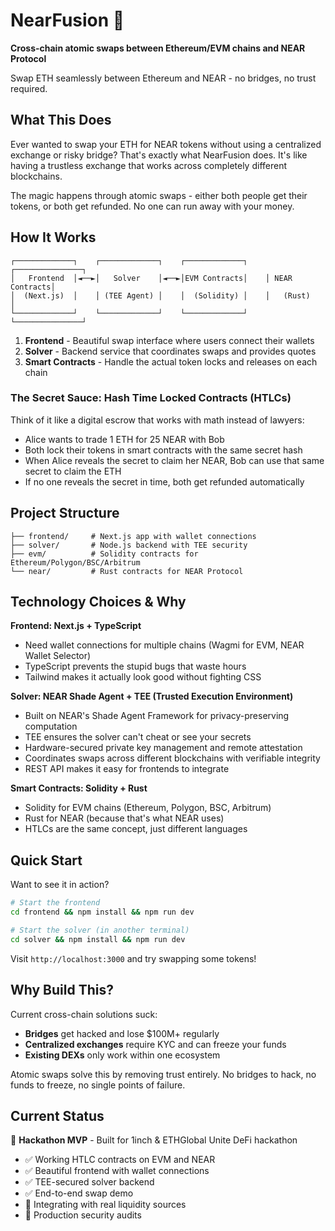 # NearFusion 🌉

**Cross-chain atomic swaps between Ethereum/EVM chains and NEAR Protocol**

Swap ETH seamlessly between Ethereum and NEAR - no bridges, no trust required.

## What This Does

Ever wanted to swap your ETH for NEAR tokens without using a centralized exchange or risky bridge? That's exactly what NearFusion does. It's like having a trustless exchange that works across completely different blockchains.

The magic happens through atomic swaps - either both people get their tokens, or both get refunded. No one can run away with your money.

## How It Works

```
┌─────────────┐    ┌─────────────┐    ┌─────────────┐    ┌───────────────┐
│   Frontend  │◄──►│   Solver    │◄──►│EVM Contracts│    │ NEAR Contracts│
│  (Next.js)  │    │ (TEE Agent) │    │  (Solidity) │    │   (Rust)      │
└─────────────┘    └─────────────┘    └─────────────┘    └───────────────┘
```

1. **Frontend** - Beautiful swap interface where users connect their wallets
2. **Solver** - Backend service that coordinates swaps and provides quotes
3. **Smart Contracts** - Handle the actual token locks and releases on each chain

### The Secret Sauce: Hash Time Locked Contracts (HTLCs)

Think of it like a digital escrow that works with math instead of lawyers:

- Alice wants to trade 1 ETH for 25 NEAR with Bob
- Both lock their tokens in smart contracts with the same secret hash
- When Alice reveals the secret to claim her NEAR, Bob can use that same secret to claim the ETH
- If no one reveals the secret in time, both get refunded automatically

## Project Structure

```
├── frontend/     # Next.js app with wallet connections
├── solver/       # Node.js backend with TEE security
├── evm/          # Solidity contracts for Ethereum/Polygon/BSC/Arbitrum
└── near/         # Rust contracts for NEAR Protocol
```

## Technology Choices & Why

**Frontend: Next.js + TypeScript**

- Need wallet connections for multiple chains (Wagmi for EVM, NEAR Wallet Selector)
- TypeScript prevents the stupid bugs that waste hours
- Tailwind makes it actually look good without fighting CSS

**Solver: NEAR Shade Agent + TEE (Trusted Execution Environment)**

- Built on NEAR's Shade Agent Framework for privacy-preserving computation
- TEE ensures the solver can't cheat or see your secrets
- Hardware-secured private key management and remote attestation
- Coordinates swaps across different blockchains with verifiable integrity
- REST API makes it easy for frontends to integrate
  
**Smart Contracts: Solidity + Rust**

- Solidity for EVM chains (Ethereum, Polygon, BSC, Arbitrum)
- Rust for NEAR (because that's what NEAR uses)
- HTLCs are the same concept, just different languages

## Quick Start

Want to see it in action?

```bash
# Start the frontend
cd frontend && npm install && npm run dev

# Start the solver (in another terminal)
cd solver && npm install && npm run dev
```

Visit `http://localhost:3000` and try swapping some tokens!

## Why Build This?

Current cross-chain solutions suck:

- **Bridges** get hacked and lose $100M+ regularly
- **Centralized exchanges** require KYC and can freeze your funds
- **Existing DEXs** only work within one ecosystem

Atomic swaps solve this by removing trust entirely. No bridges to hack, no funds to freeze, no single points of failure.

## Current Status

🚧 **Hackathon MVP** - Built for 1inch & ETHGlobal Unite DeFi hackathon

- ✅ Working HTLC contracts on EVM and NEAR
- ✅ Beautiful frontend with wallet connections
- ✅ TEE-secured solver backend
- ✅ End-to-end swap demo
- 🔄 Integrating with real liquidity sources
- 🔄 Production security audits


